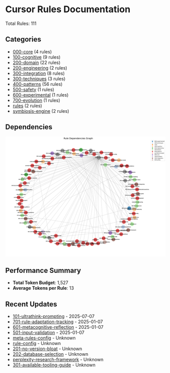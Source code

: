 # Cursor Rules Documentation

Total Rules: 111

## Categories

- [000-core](categories/000-core.md) (4 rules)
- [100-cognitive](categories/100-cognitive.md) (9 rules)
- [200-domain](categories/200-domain.md) (22 rules)
- [200-engineering](categories/200-engineering.md) (2 rules)
- [300-integration](categories/300-integration.md) (8 rules)
- [300-techniques](categories/300-techniques.md) (3 rules)
- [400-patterns](categories/400-patterns.md) (56 rules)
- [500-safety](categories/500-safety.md) (1 rules)
- [600-experimental](categories/600-experimental.md) (1 rules)
- [700-evolution](categories/700-evolution.md) (1 rules)
- [rules](categories/rules.md) (2 rules)
- [symbiosis-engine](categories/symbiosis-engine.md) (2 rules)

## Dependencies

![Dependency Graph](images/dependency_graph.png)

## Performance Summary

- **Total Token Budget**: 1,527
- **Average Tokens per Rule**: 13

## Recent Updates

- [101-ultrathink-prompting](rules/101-ultrathink-prompting.md) - 2025-07-07
- [701-rule-adaptation-tracking](rules/701-rule-adaptation-tracking.md) - 2025-01-07
- [601-metacognitive-reflection](rules/601-metacognitive-reflection.md) - 2025-01-07
- [501-input-validation](rules/501-input-validation.md) - 2025-01-07
- [meta-rules-config](rules/meta-rules-config.md) - Unknown
- [rule-config](rules/rule-config.md) - Unknown
- [201-no-version-bloat](rules/201-no-version-bloat.md) - Unknown
- [202-database-selection](rules/202-database-selection.md) - Unknown
- [perplexity-research-framework](rules/perplexity-research-framework.md) - Unknown
- [301-available-tooling-guide](rules/301-available-tooling-guide.md) - Unknown